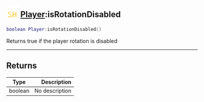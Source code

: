 ## <img src="../../.gitbook/assets/shared.png" width="32" height="32" /> [Player](../player/README.md):isRotationDisabled

```lua
boolean Player:isRotationDisabled()
```

Returns true if the player rotation is disabled

-----------------
## Returns

| Type   | Description |
| ------ | ----------: |
| boolean | No description |
